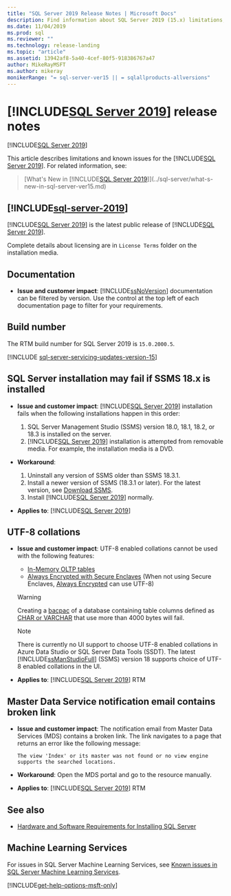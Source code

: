 ```yaml
---
title: "SQL Server 2019 Release Notes | Microsoft Docs"
description: Find information about SQL Server 2019 (15.x) limitations, known issues, help resources, and other release notes.
ms.date: 11/04/2019
ms.prod: sql
ms.reviewer: ""
ms.technology: release-landing
ms.topic: "article"
ms.assetid: 13942af8-5a40-4cef-80f5-918386767a47
author: MikeRayMSFT
ms.author: mikeray
monikerRange: "= sql-server-ver15 || = sqlallproducts-allversions"
---
```

# [!INCLUDE[SQL Server 2019](../includes/sssqlv15-md.md)] release notes
[!INCLUDE[SQL Server 2019](../includes/applies-to-version/sqlserver2019.md)]

This article describes limitations and known issues for the [!INCLUDE[SQL Server 2019](../includes/sssqlv15-md.md)]. For related information, see:

> [What's New in [!INCLUDE[SQL Server 2019](../includes/sssqlv15-md.md)]](../sql-server/what-s-new-in-sql-server-ver15.md)

## [!INCLUDE[sql-server-2019](../includes/sssqlv15-md.md)]

[!INCLUDE[SQL Server 2019](../includes/sssqlv15-md.md)] is the latest public release of [!INCLUDE[SQL Server 2019](../includes/ssnoversion-md.md)].

Complete details about licensing are in `License Terms` folder on the installation media.

## Documentation

- **Issue and customer impact**: [!INCLUDE[ssNoVersion](../includes/ssnoversion-md.md)] documentation can be filtered by version. Use the control at the top left of each documentation page to filter for your requirements.

## Build number

The RTM build number for SQL Server 2019 is `15.0.2000.5`.

[!INCLUDE [sql-server-servicing-updates-version-15](../includes/sql-server-servicing-updates-version-15.md)]

## SQL Server installation may fail if SSMS 18.x is installed

- **Issue and customer impact**: [!INCLUDE[SQL Server 2019](../includes/sssqlv15-md.md)] installation fails when the following installations happen in this order:
  1. SQL Server Management Studio (SSMS) version 18.0, 18.1, 18.2, or 18.3 is installed on the server.
  1. [!INCLUDE[SQL Server 2019](../includes/sssqlv15-md.md)] installation is attempted from removable media. For example, the installation media is a DVD.

- **Workaround**:
  1. Uninstall any version of SSMS older than SSMS 18.3.1.
  1. Install a newer version of SSMS (18.3.1 or later). For the latest version, see [Download SSMS](../ssms/download-sql-server-management-studio-ssms.md).
  1. Install [!INCLUDE[SQL Server 2019](../includes/sssqlv15-md.md)] normally.

- **Applies to**: [!INCLUDE[SQL Server 2019](../includes/sssqlv15-md.md)]

## UTF-8 collations

- **Issue and customer impact**: UTF-8 enabled collations cannot be used with the following features:
  - [In-Memory OLTP tables](../relational-databases/in-memory-oltp/introduction-to-memory-optimized-tables.md)
  - [Always Encrypted with Secure Enclaves](../relational-databases/security/encryption/always-encrypted-enclaves.md) (When not using Secure Enclaves, [Always Encrypted](../relational-databases/security/encryption/always-encrypted-database-engine.md) can use UTF-8)

  > [!WARNING]
  > Creating a [bacpac](../relational-databases/data-tier-applications/data-tier-applications.md#bacpac) of a database containing table columns defined as [CHAR or VARCHAR](../t-sql/data-types/char-and-varchar-transact-sql.md) that use more than 4000 bytes will fail.
  
  > [!NOTE]
  > There is currently no UI support to choose UTF-8 enabled collations in Azure Data Studio or SQL Server Data Tools (SSDT). The latest [!INCLUDE[ssManStudioFull](../includes/ssmanstudiofull-md.md)] (SSMS) version 18 supports choice of UTF-8 enabled collations in the UI.

- **Applies to**: [!INCLUDE[SQL Server 2019](../includes/sssqlv15-md.md)] RTM

## Master Data Service notification email contains broken link

- **Issue and customer impact**: The notification email from Master Data Services (MDS) contains a broken link. The link navigates to a page that returns an error like the following message:

   `The view 'Index' or its master was not found or no view engine supports the searched locations.`

- **Workaround**: Open the MDS portal and go to the resource manually.

- **Applies to**: [!INCLUDE[SQL Server 2019](../includes/sssqlv15-md.md)] RTM

## See also

- [Hardware and Software Requirements for Installing SQL Server](../sql-server/install/hardware-and-software-requirements-for-installing-sql-server-ver15.md)

## Machine Learning Services

For issues in SQL Server Machine Learning Services, see [Known issues in SQL Server Machine Learning Services](../machine-learning/known-issues-for-sql-server-machine-learning-services.md).

[!INCLUDE[get-help-options-msft-only](../includes/paragraph-content/get-help-options.md)]
